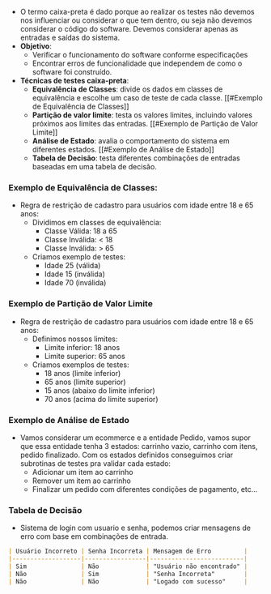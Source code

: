 - O termo caixa-preta é dado porque ao realizar os testes não devemos nos influenciar ou considerar o que tem dentro, ou seja não devemos considerar o código do software. Devemos considerar apenas as entradas e saídas do sistema.
- **Objetivo**:
	- Verificar o funcionamento do software conforme especificações
	- Encontrar erros de funcionalidade que independem de como o software foi construído.
- **Técnicas de testes caixa-preta**:
	- **Equivalência de Classes**: divide os dados em classes de equivalência e escolhe um caso de teste de cada classe. [[#Exemplo de Equivalência de Classes]]
	- **Partição de valor limite**: testa os valores limites, incluindo valores próximos aos limites das entradas. [[#Exemplo de Partição de Valor Limite]]
	- **Análise de Estado**: avalia o comportamento do sistema em diferentes estados. [[#Exemplo de Análise de Estado]]
	- **Tabela de Decisão**: testa diferentes combinações de entradas baseadas em uma tabela de decisão.
### Exemplo de Equivalência de Classes:
- Regra de restrição de cadastro para usuários com idade entre 18 e 65 anos:
	- Dividimos em classes de equivalência:
		- Classe Válida: 18 a 65
		- Classe Inválida: < 18
		- Classe Inválida: > 65
	- Criamos exemplo de testes:
		- Idade 25 (válida)
		- Idade 15 (inválida)
		- Idade 70 (inválida)
### Exemplo de Partição de Valor Limite
- Regra de restrição de cadastro para usuários com idade entre 18 e 65 anos:
	- Definimos nossos limites:
		- Limite inferior: 18 anos
		- Limite superior: 65 anos
	- Criamos exemplos de testes:
		- 18 anos (limite inferior)
		- 65 anos (limite superior)
		- 15 anos (abaixo do limite inferior)
		- 70 anos (acima do limite superior)
### Exemplo de Análise de Estado
- Vamos considerar um ecommerce e a entidade Pedido, vamos supor que essa entidade tenha 3 estados: carrinho vazio, carrinho com itens, pedido finalizado. Com os estados definidos conseguimos criar subrotinas de testes pra validar cada estado:
	- Adicionar um item ao carrinho  
	- Remover um item ao carrinho
	- Finalizar um pedido com diferentes condições de pagamento, etc...
### Tabela de Decisão
- Sistema de login com usuario e senha, podemos criar mensagens de erro com base em combinações de entrada.
```markdown
| Usuário Incorreto | Senha Incorreta | Mensagem de Erro         |
|-------------------|-----------------|--------------------------|
| Sim               | Não             | "Usuário não encontrado" |
| Não               | Sim             | "Senha Incorreta"        |
| Não               | Não             | "Logado com sucesso"     |
```
